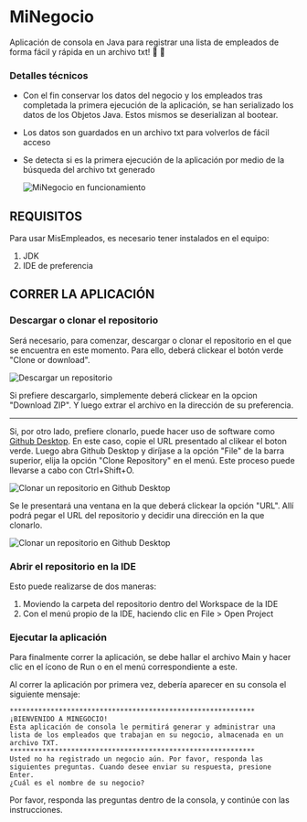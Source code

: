# MiNegocio
Aplicación de consola en Java para registrar una lista de empleados de forma fácil y rápida en un archivo txt! :memo: :dash: 

### Detalles técnicos
* Con el fin conservar los datos del negocio y los empleados tras completada la primera ejecución de la aplicación, se han serializado los datos de los Objetos Java. Estos mismos se deserializan al bootear.
* Los datos son guardados en un archivo txt para volverlos de fácil acceso
* Se detecta si es la primera ejecución de la aplicación por medio de la búsqueda del archivo txt generado

  ![MiNegocio en funcionamiento](https://i.postimg.cc/wMRGFRqB/Captura.png "MiNegocio en funcionamiento")

## REQUISITOS
Para usar MisEmpleados, es necesario tener instalados en el equipo:
1. JDK
2. IDE de preferencia

## CORRER LA APLICACIÓN
### Descargar o clonar el repositorio
 
 Será necesario, para comenzar, descargar o clonar el repositorio en el que se encuentra en este momento. Para ello, deberá clickear el botón verde "Clone or download".

 ![Descargar un repositorio](https://i.imgur.com/cBeY4Zp.png "Descargar un repositorio")

 Si prefiere descargarlo, simplemente deberá clickear en la opcion "Download ZIP". Y luego extrar el archivo en la dirección de su preferencia.
 
 ___

 Si, por otro lado, prefiere clonarlo, puede hacer uso de software como [Github Desktop](https://desktop.github.com "Github Desktop"). En este caso, copie el URL presentado al clikear el boton verde. Luego abra Github Desktop y diríjase a la opción "File" de la barra superior, elija la opción "Clone Repository" en el menú. Este proceso puede llevarse a cabo con Ctrl+Shift+O.

 ![Clonar un repositorio en Github Desktop](https://i.imgur.com/KWss1Ga.png "Clonar un repositorio en Github Desktop")
 
 Se le presentará una ventana en la que deberá clickear la opción "URL". Allí podrá pegar el URL del repositorio y decidir una dirección en la que clonarlo.

 ![Clonar un repositorio en Github Desktop](https://i.imgur.com/Y3k4xmk.png "Clonar un repositorio en Github Desktop")

### Abrir el repositorio en la IDE
Esto puede realizarse de dos maneras:
1) Moviendo la carpeta del repositorio dentro del Workspace de la IDE
2) Con el menú propio de la IDE, haciendo clic en File > Open Project

### Ejecutar la aplicación
Para finalmente correr la aplicación, se debe hallar el archivo Main y hacer clic en el ícono de Run o en el menú correspondiente a este.

Al correr la aplicación por primera vez, debería aparecer en su consola el siguiente mensaje:
 ```
************************************************************
¡BIENVENIDO A MINEGOCIO!
Esta aplicación de consola le permitirá generar y administrar una lista de los empleados que trabajan en su negocio, almacenada en un archivo TXT.
************************************************************
Usted no ha registrado un negocio aún. Por favor, responda las siguientes preguntas. Cuando desee enviar su respuesta, presione Enter.
¿Cuál es el nombre de su negocio?
 ```

Por favor, responda las preguntas dentro de la consola, y continúe con las instrucciones.



